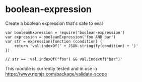 # boolean-expression

Create a boolean expression that's safe to eval

```
var booleanExpression = require('boolean-expression')
var expression = booleanExpression('foo AND bar')
var str = expression(function (condition) {
    return 'val.indexOf(' + JSON.stringify(condition) + ')'
})

// str == 'val.indexOf("foo") && val.indexOf("bar")'
```


This module is currently tested and in use in https://www.npmjs.com/package/validate-scope

